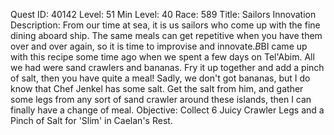 Quest ID: 40142
Level: 51
Min Level: 40
Race: 589
Title: Sailors Innovation
Description: From our time at sea, it is us sailors who come up with the fine dining aboard ship. The same meals can get repetitive when you have them over and over again, so it is time to improvise and innovate.$B$BI came up with this recipe some time ago when we spent a few days on Tel'Abim. All we had were sand crawlers and bananas. Fry it up together and add a pinch of salt, then you have quite a meal! Sadly, we don't got bananas, but I do know that Chef Jenkel has some salt. Get the salt from him, and gather some legs from any sort of sand crawler around these islands, then I can finally have a change of meal.
Objective: Collect 6 Juicy Crawler Legs and a Pinch of Salt for 'Slim' in Caelan's Rest.
